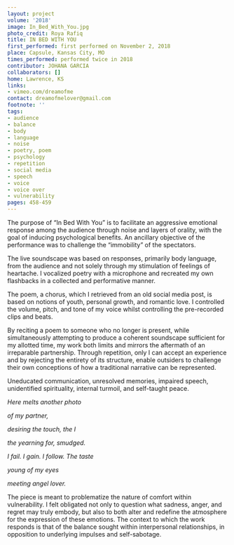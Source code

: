 ```yaml
---
layout: project
volume: '2018'
image: In_Bed_With_You.jpg
photo_credit: Roya Rafiq
title: IN BED WITH YOU
first_performed: first performed on November 2, 2018
place: Capsule, Kansas City, MO
times_performed: performed twice in 2018
contributor: JOHANA GARCIA
collaborators: []
home: Lawrence, KS
links:
- vimeo.com/dreamofme
contact: dreamofmelover@gmail.com
footnote: ''
tags:
- audience
- balance
- body
- language
- noise
- poetry, poem
- psychology
- repetition
- social media
- speech
- voice
- voice over
- vulnerability
pages: 458-459
---
```




The purpose of “In Bed With You” is to facilitate an aggressive emotional response among the audience through noise and layers of orality, with the goal of inducing psychological benefits. An ancillary objective of the performance was to challenge the “immobility” of the spectators.

The live soundscape was based on responses, primarily body language, from the audience and not solely through my stimulation of feelings of heartache. I vocalized poetry with a microphone and recreated my own flashbacks in a collected and performative manner.

The poem, a chorus, which I retrieved from an old social media post, is based on notions of youth, personal growth, and romantic love. I controlled the volume, pitch, and tone of my voice whilst controlling the pre-recorded clips and beats.

By reciting a poem to someone who no longer is present, while simultaneously attempting to produce a coherent soundscape sufficient for my allotted time, my work both limits and mirrors the aftermath of an irreparable partnership. Through repetition, only I can accept an experience and by rejecting the entirety of its structure, enable outsiders to challenge their own conceptions of how a traditional narrative can be represented.

Uneducated communication, unresolved memories, impaired speech, unidentified spirituality, internal turmoil, and self-taught peace.

_Here melts another photo_

_of my partner,_

_desiring the touch, the I_

_the yearning for, smudged._

_I fail. I gain. I follow. The taste_

_young of my eyes_

_meeting angel lover._

The piece is meant to problematize the nature of comfort within vulnerability. I felt obligated not only to question what sadness, anger, and regret may truly embody, but also to both alter and redefine the atmosphere for the expression of these emotions. The context to which the work responds is that of the balance sought within interpersonal relationships, in opposition to underlying impulses and self-sabotage.
